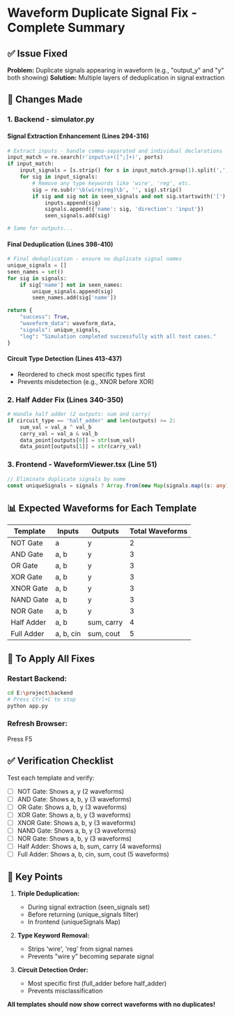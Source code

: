 # Waveform Duplicate Signal Fix - Complete Summary

## ✅ Issue Fixed
**Problem:** Duplicate signals appearing in waveform (e.g., "output_y" and "y" both showing)
**Solution:** Multiple layers of deduplication in signal extraction

## 🔧 Changes Made

### 1. Backend - simulator.py

#### Signal Extraction Enhancement (Lines 294-316)
```python
# Extract inputs - handle comma-separated and individual declarations
input_match = re.search(r'input\s+([^;]+)', ports)
if input_match:
    input_signals = [s.strip() for s in input_match.group(1).split(',')]
    for sig in input_signals:
        # Remove any type keywords like 'wire', 'reg', etc.
        sig = re.sub(r'\b(wire|reg)\b', '', sig).strip()
        if sig and sig not in seen_signals and not sig.startswith('['):
            inputs.append(sig)
            signals.append({'name': sig, 'direction': 'input'})
            seen_signals.add(sig)

# Same for outputs...
```

#### Final Deduplication (Lines 398-410)
```python
# Final deduplication - ensure no duplicate signal names
unique_signals = []
seen_names = set()
for sig in signals:
    if sig['name'] not in seen_names:
        unique_signals.append(sig)
        seen_names.add(sig['name'])

return {
    "success": True,
    "waveform_data": waveform_data,
    "signals": unique_signals,
    "log": "Simulation completed successfully with all test cases."
}
```

#### Circuit Type Detection (Lines 413-437)
- Reordered to check most specific types first
- Prevents misdetection (e.g., XNOR before XOR)

### 2. Half Adder Fix (Lines 340-350)
```python
# Handle half adder (2 outputs: sum and carry)
if circuit_type == 'half_adder' and len(outputs) >= 2:
    sum_val = val_a ^ val_b
    carry_val = val_a & val_b
    data_point[outputs[0]] = str(sum_val)
    data_point[outputs[1]] = str(carry_val)
```

### 3. Frontend - WaveformViewer.tsx (Line 51)
```typescript
// Eliminate duplicate signals by name
const uniqueSignals = signals ? Array.from(new Map(signals.map((s: any) => [s.name, s])).values()) : []
```

## 📊 Expected Waveforms for Each Template

| Template | Inputs | Outputs | Total Waveforms |
|----------|--------|---------|-----------------|
| NOT Gate | a | y | 2 |
| AND Gate | a, b | y | 3 |
| OR Gate | a, b | y | 3 |
| XOR Gate | a, b | y | 3 |
| XNOR Gate | a, b | y | 3 |
| NAND Gate | a, b | y | 3 |
| NOR Gate | a, b | y | 3 |
| Half Adder | a, b | sum, carry | 4 |
| Full Adder | a, b, cin | sum, cout | 5 |

## 🚀 To Apply All Fixes

### Restart Backend:
```bash
cd E:\project\backend
# Press Ctrl+C to stop
python app.py
```

### Refresh Browser:
Press F5

## ✅ Verification Checklist

Test each template and verify:
- [ ] NOT Gate: Shows a, y (2 waveforms)
- [ ] AND Gate: Shows a, b, y (3 waveforms)
- [ ] OR Gate: Shows a, b, y (3 waveforms)
- [ ] XOR Gate: Shows a, b, y (3 waveforms)
- [ ] XNOR Gate: Shows a, b, y (3 waveforms)
- [ ] NAND Gate: Shows a, b, y (3 waveforms)
- [ ] NOR Gate: Shows a, b, y (3 waveforms)
- [ ] Half Adder: Shows a, b, sum, carry (4 waveforms)
- [ ] Full Adder: Shows a, b, cin, sum, cout (5 waveforms)

## 🎯 Key Points

1. **Triple Deduplication:**
   - During signal extraction (seen_signals set)
   - Before returning (unique_signals filter)
   - In frontend (uniqueSignals Map)

2. **Type Keyword Removal:**
   - Strips 'wire', 'reg' from signal names
   - Prevents "wire y" becoming separate signal

3. **Circuit Detection Order:**
   - Most specific first (full_adder before half_adder)
   - Prevents misclassification

**All templates should now show correct waveforms with no duplicates!**
